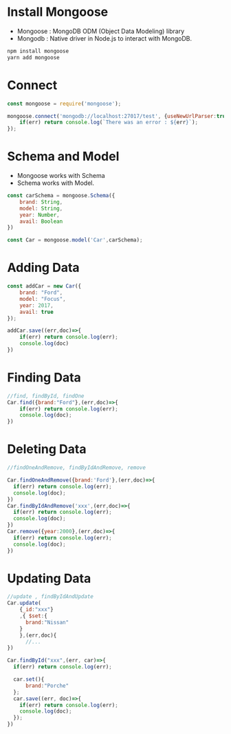 # Install Mongoose

* Mongoose : MongoDB ODM (Object Data Modeling) library
* Mongodb : Native driver in Node.js to interact with MongoDB.

```bash
npm install mongoose
yarn add mongoose
```

# Connect
```js
const mongoose = require('mongoose');

mongoose.connect('mongodb://localhost:27017/test', {useNewUrlParser:true}, (err,res)=>{
    if(err) return console.log(`There was an error : ${err}`);
});
```

# Schema and Model
* Mongoose works with Schema
* Schema works with Model.

```js
const carSchema = mongoose.Schema({
    brand: String,
    model: String,
    year: Number,
    avail: Boolean
})

const Car = mongoose.model('Car',carSchema);

```

# Adding Data

```js
const addCar = new Car({
    brand: "Ford",
    model: "Focus",
    year: 2017,
    avail: true
});

addCar.save((err,doc)=>{
    if(err) return console.log(err);
    console.log(doc)
})
```

# Finding Data
```js
//find, findById, findOne
Car.find({brand:"Ford"},(err,doc)=>{
    if(err) return console.log(err);
    console.log(doc);
})
```

# Deleting Data
```js
//findOneAndRemove, findByIdAndRemove, remove

Car.findOneAndRemove({brand:'Ford'},(err,doc)=>{
  if(err) return console.log(err);
  console.log(doc);
})
Car.findByIdAndRemove('xxx',(err,doc)=>{
  if(err) return console.log(err);
  console.log(doc);
})
Car.remove({year:2000},(err,doc)=>{
  if(err) return console.log(err);
  console.log(doc);
})

```

# Updating Data
```js
//update , findByIdAndUpdate
Car.update(
    {_id:"xxx"}
    ,{ $set:{
      brand:"Nissan"
    }
    },(err,doc){
      //...
})

Car.findById("xxx",(err, car)=>{
  if(err) return console.log(err);

  car.set(){
      brand:"Porche"
  };
  car.save((err, doc)=>{
    if(err) return console.log(err);
    console.log(doc);
  });
})
```
